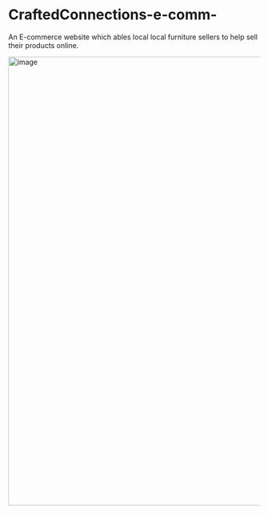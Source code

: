 # CraftedConnections-e-comm-
An E-commerce website which ables local local furniture sellers to help sell their products online.


<img width="1881" height="897" alt="image" src="https://github.com/user-attachments/assets/130ad8e5-10a7-4c48-a003-305a7a367a0b" />
